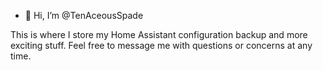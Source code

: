 - 👋 Hi, I’m @TenAceousSpade

This is where I store my Home Assistant configuration backup and more exciting stuff. Feel free to message me with questions or concerns at any time. 
<!---
TenAceousSpade/TenAceousSpade is a ✨ special ✨ repository because its `README.md` (this file) appears on your GitHub profile.
You can click the Preview link to take a look at your changes.
--->
